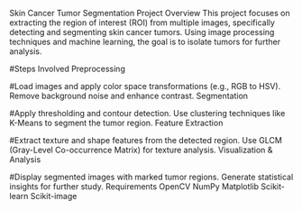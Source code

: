 Skin Cancer Tumor Segmentation
Project Overview
This project focuses on extracting the region of interest (ROI) from multiple images, specifically detecting and segmenting skin cancer tumors. Using image processing techniques and machine learning, the goal is to isolate tumors for further analysis.

#Steps Involved
Preprocessing

#Load images and apply color space transformations (e.g., RGB to HSV).
Remove background noise and enhance contrast.
Segmentation

#Apply thresholding and contour detection.
Use clustering techniques like K-Means to segment the tumor region.
Feature Extraction

#Extract texture and shape features from the detected region.
Use GLCM (Gray-Level Co-occurrence Matrix) for texture analysis.
Visualization & Analysis

#Display segmented images with marked tumor regions.
Generate statistical insights for further study.
Requirements
OpenCV
NumPy
Matplotlib
Scikit-learn
Scikit-image
